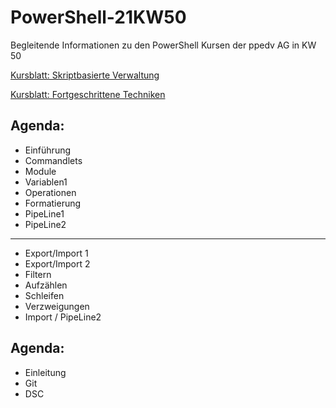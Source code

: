# PowerShell-21KW50
Begleitende Informationen zu den PowerShell Kursen der ppedv AG in KW 50

[Kursblatt: Skriptbasierte Verwaltung](https://ppedv.de/schulung/kurse/PowershellAdministrationWindowslWMIActiveDirectoryIIS7cmdletspipelinesPs1Skripte.aspx)

[Kursblatt: Fortgeschrittene Techniken](https://ppedv.de/schulung/kurse/PowerShellCorecmdletScriptlernenFortgeschrittenWorkflowProgrammierungSeminarTraining.aspx)

## Agenda:
- Einführung
- Commandlets
- Module
- Variablen1
- Operationen
- Formatierung
- PipeLine1
- PipeLine2
---
- Export/Import 1
- Export/Import 2
- Filtern
- Aufzählen
- Schleifen
- Verzweigungen
- Import / PipeLine2

## Agenda:
- Einleitung
- Git
- DSC